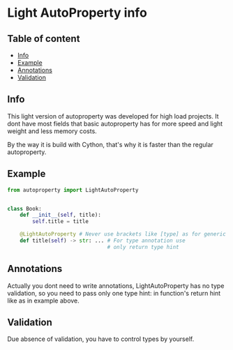 # Light AutoProperty info

## Table of content

- [Info](#info)
- [Example](#example)
- [Annotations](#annotations)
- [Validation](#validation)

## Info

This light version of autoproperty was developed for high load projects. It dont have most fields that basic autoproperty has for more speed and light weight and less memory costs.

By the way it is build with Cython, that's why it is faster than the regular autoproperty.

## Example

```python
from autoproperty import LightAutoProperty


class Book:
    def __init__(self, title):
        self.title = title

    @LightAutoProperty # Never use brackets like [type] as for generic
    def title(self) -> str: ... # For type annotation use
                                # only return type hint
```

## Annotations

Actually you dont need to write annotations, LightAutoProperty has no type validation, so you need to pass only one type hint: in function's return hint like as in example above.

## Validation

Due absence of validation, you have to control types by yourself.